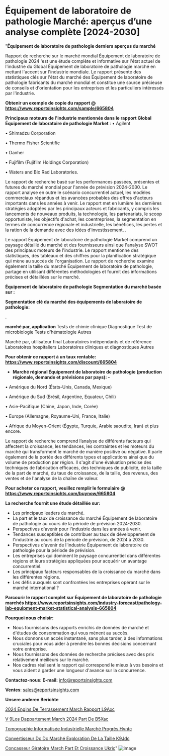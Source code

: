 # Équipement de laboratoire de pathologie Marché: aperçus d’une analyse complète [2024-2030]

"<strong>Équipement de laboratoire de pathologie derniers aperçus du marché</strong>

Rapport de recherche sur le marché mondial Équipement de laboratoire de pathologie 2024 'est une étude complète et informative sur l'état actuel de l'industrie du Global Équipement de laboratoire de pathologie marché en mettant l'accent sur l'industrie mondiale. Le rapport présente des statistiques clés sur l'état du marché des Équipement de laboratoire de pathologie fabricants du marché mondial et constitue une source précieuse de conseils et d'orientation pour les entreprises et les particuliers intéressés par l'industrie.

<strong>Obtenir un exemple de copie du rapport @ <a href=https://www.reportsinsights.com/sample/665804>https://www.reportsinsights.com/sample/665804</a></strong>

<strong>Principaux moteurs de l'industrie mentionnés dans le rapport Global Équipement de laboratoire de pathologie Market</strong> :
• Agilent

• Shimadzu Corporation

• Thermo Fisher Scientific

• Danher

• Fujifilm (Fujifilm Holdings Corporation)

• Waters and Bio Rad Laboratories.

Le rapport de recherche basé sur les performances passées, présentes et futures du marché mondial pour l'année de prévision 2024-2030. Le rapport analyse en outre le scénario concurrentiel actuel, les modèles commerciaux répandus et les avancées probables des offres d'acteurs importants dans les années à venir. Le rapport met en lumière les dernières stratégies adoptées par les principaux acteurs et fabricants, y compris les lancements de nouveaux produits, la technologie, les partenariats, le scoop opportuniste, les objectifs d'achat, les coentreprises, la segmentation en termes de concurrence régionale et industrielle, les bénéfices, les pertes et la ration de la demande avec des idées d'investissement. .

Le rapport Équipement de laboratoire de pathologie Market comprend un paysage détaillé du marché et des fournisseurs ainsi que l'analyse SWOT des principaux moteurs de l'industrie. Le rapport mentionne des statistiques, des tableaux et des chiffres pour la planification stratégique qui mène au succès de l'organisation. Le rapport de recherche examine également la taille du marché Équipement de laboratoire de pathologie, partage en utilisant différentes méthodologies et fournit des informations précises et détaillées sur le marché.

<strong>Équipement de laboratoire de pathologie Segmentation du marché basée sur :</strong>

<strong> Segmentation clé du marché des équipements de laboratoire de pathologie: </strong>

.

<strong> marché par, application </strong>
Tests de chimie clinique
Diagnostique
Test de microbiologie
Tests d'hématologie
Autres

Marché par, utilisateur final
Laboratoires indépendants et de référence
Laboratoires hospitaliers
Laboratoires cliniques et diagnostiques
Autres

<strong>Pour obtenir ce rapport à un taux rentable: <a href=https://www.reportsinsights.com/discount/665804>https://www.reportsinsights.com/discount/665804</a></strong>
<ul>
  <li><strong>Marché régional Équipement de laboratoire de pathologie (production régionale, demande et prévisions par pays): -</strong></li>
</ul>
• Amérique du Nord (États-Unis, Canada, Mexique)

• Amérique du Sud (Brésil, Argentine, Equateur, Chili)

• Asie-Pacifique (Chine, Japon, Inde, Corée)

• Europe (Allemagne, Royaume-Uni, France, Italie)

• Afrique du Moyen-Orient (Égypte, Turquie, Arabie saoudite, Iran) et plus encore.

Le rapport de recherche comprend l’analyse de différents facteurs qui affectent la croissance, les tendances, les contraintes et les moteurs du marché qui transforment le marché de manière positive ou négative. Il parle également de la portée des différents types et applications ainsi que du volume de production par région. Il s'agit d'une évaluation précise des techniques de fabrication efficaces, des techniques de publicité, de la taille de la part de marché, du taux de croissance, de la taille, des revenus, des ventes et de l'analyse de la chaîne de valeur.

<strong>Pour acheter ce rapport, veuillez remplir le formulaire @   <a href=https://www.reportsinsights.com/buynow/665804>https://www.reportsinsights.com/buynow/665804</a></strong>

<strong>La recherche fournit une étude détaillée sur:</strong>
<ul>
  <li>Les principaux leaders du marché.</li>
  <li>La part et le taux de croissance du marché Équipement de laboratoire de pathologie au cours de la période de prévision 2024-2030.</li>
  <li>Perspectives d'avenir pour l'industrie dans les années à venir.</li>
  <li>Tendances susceptibles de contribuer au taux de développement de l'industrie au cours de la période de prévision, de 2024 à 2030.</li>
  <li>Perspectives d'avenir de l'industrie Équipement de laboratoire de pathologie pour la période de prévision.</li>
  <li>Les entreprises qui dominent le paysage concurrentiel dans différentes régions et leurs stratégies appliquées pour acquérir un avantage concurrentiel.</li>
  <li>Les principaux facteurs responsables de la croissance du marché dans les différentes régions.</li>
  <li>Les défis auxquels sont confrontées les entreprises opérant sur le marché international ?</li>
</ul>

<strong>Parcourir le rapport complet sur Équipement de laboratoire de pathologie marchés <a href=https://www.reportsinsights.com/industry-forecast/pathology-lab-equipment-market-statistical-analysis-665804>https://www.reportsinsights.com/industry-forecast/pathology-lab-equipment-market-statistical-analysis-665804</a></strong>

<strong>Pourquoi nous choisir:</strong>
<ul>
  <li>Nous fournissons des rapports enrichis de données de marché et d'études de consommation qui vous mènent au succès.</li>
  <li>Nous donnons un accès instantané, sans plus tarder, à des informations cruciales pour vous aider à prendre les bonnes décisions concernant votre entreprise.</li>
  <li>Nous fournissons des données de recherche précises avec des prix relativement meilleurs sur le marché.</li>
  <li>Nos cadres réalisent le rapport qui correspond le mieux à vos besoins et vous aident à garder une longueur d'avance sur la concurrence.</li>
</ul>
<strong>Contactez-nous:
</strong><strong>E-mail:</strong> <a href=mailto:info@reportsinsights.com>info@reportsinsights.com</a>

<strong>Ventes</strong>: <a href=mailto:sales@reportsinsights.com>sales@reportsinsights.com</a>

<strong>Unsere anderen Berichte</strong>

<a href=https://www.linkedin.com/pulse/2024-engins-de-terrassement-march%C3%A9-rapport-l9axc/>2024 Engins De Terrassement March Rapport L9Axc</a>

<a href=https://www.linkedin.com/pulse/v%C3%A9los-dappartement-march%C3%A9-2024-part-de-b5xac/>V 9Los Dappartement March 2024 Part De B5Xac</a>

<a href=https://www.linkedin.com/pulse/tomographie-informatisée-industrielle-marché-progrès-hvntc/>Tomographie Informatisée Industrielle Marché Progrès Hvntc</a>

<a href=https://www.linkedin.com/pulse/convertisseur-dc-dc-marché-exploration-de-la-taille-k9jdc/>Convertisseur Dc Dc Marché Exploration De La Taille K9Jdc</a>

<a href=https://www.linkedin.com/pulse/concasseur-giratoire-march%C3%A9-part-et-croissance-ukric/>Concasseur Giratoire March Part Et Croissance Ukric</a>"
![image](https://github.com/daminid12/RImarketdynamics/assets/158430485/2f1e989b-0b5f-4152-aa24-813f151afb72)
